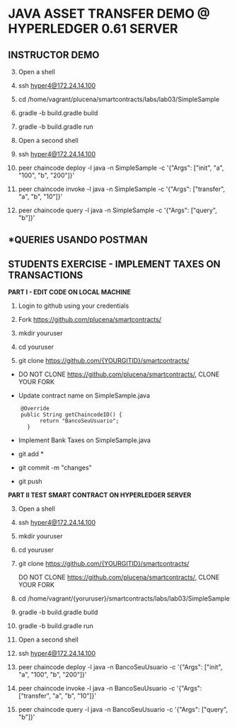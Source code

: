 JAVA ASSET TRANSFER DEMO @ HYPERLEDGER 0.61 SERVER
===================================================

INSTRUCTOR DEMO
----------------

3. Open a shell  
  
4. ssh hyper4@172.24.14.100

5. cd /home/vagrant/plucena/smartcontracts/labs/lab03/SimpleSample

10. gradle -b build.gradle build

11. gradle -b build.gradle run

11. Open a second shell   

12. ssh hyper4@172.24.14.100
     
13. peer chaincode deploy -l java -n SimpleSample -c '{"Args": ["init", "a", "100", "b", "200"]}'

14. peer chaincode invoke -l java -n SimpleSample -c '{"Args": ["transfer", "a", "b", "10"]}'

15. peer chaincode query -l java -n SimpleSample -c '{"Args": ["query", "b"]}'


*QUERIES USANDO POSTMAN
-----------------------


STUDENTS EXERCISE - IMPLEMENT TAXES ON TRANSACTIONS
---------------------------------------------------

**PART I - EDIT CODE ON LOCAL MACHINE**


1. Login to github using your credentials

2. Fork https://github.com/plucena/smartcontracts/

5. mkdir youruser

6. cd youruser

7. git clone https://github.com/{YOURGITID}/smartcontracts/  

* DO NOT CLONE https://github.com/plucena/smartcontracts/, CLONE YOUR FORK

* Update contract name on SimpleSample.java 

```
    @Override
  	public String getChaincodeID() {
		  return "BancoSeuUsuario";
	  }
```

* Implement Bank Taxes on SimpleSample.java 


* git add *

* git commit -m "changes"

* git push



**PART II TEST SMART CONTRACT ON HYPERLEDGER SERVER**

3. Open a shell  
  
4. ssh hyper4@172.24.14.100
      
5. mkdir youruser

6. cd youruser

7. git clone https://github.com/{YOURGITID}/smartcontracts/  

   DO NOT CLONE https://github.com/plucena/smartcontracts/, CLONE YOUR FORK
   
8. cd /home/vagrant/{yoruruser}/smartcontracts/labs/lab03/SimpleSample


10. gradle -b build.gradle build

11. gradle -b build.gradle run


11. Open a second shell   

12. ssh hyper4@172.24.14.100
     
13. peer chaincode deploy -l java -n BancoSeuUsuario -c '{"Args": ["init", "a", "100", "b", "200"]}'

14. peer chaincode invoke -l java -n BancoSeuUsuario -c '{"Args": ["transfer", "a", "b", "10"]}'

15. peer chaincode query -l java -n BancoSeuUsuario -c '{"Args": ["query", "b"]}'





